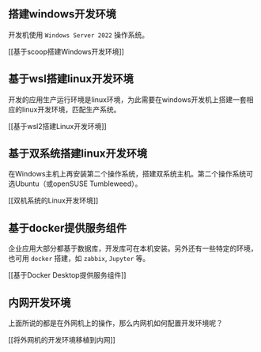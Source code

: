 
## 搭建windows开发环境

开发机使用 `Windows Server 2022` 操作系统。

[[基于scoop搭建Windows开发环境]]

## 基于wsl搭建linux开发环境

开发的应用生产运行环境是linux环境，为此需要在windows开发机上搭建一套相应的linux开发环境，匹配生产系统。

[[基于wsl2搭建Linux开发环境]]

## 基于双系统搭建linux开发环境

在Windows主机上再安装第二个操作系统，搭建双系统主机。第二个操作系统可选Ubuntu（或openSUSE  Tumbleweed）。

[[双机系统的Linux开发环境]]

## 基于docker提供服务组件

企业应用大部分都基于数据库，开发库可在本机安装。另外还有一些特定的环境，也可用 `docker` 搭建，如 `zabbix`, `Jupyter` 等。

[[基于Docker Desktop提供服务组件]]


## 内网开发环境

上面所说的都是在外网机上的操作，那么内网机如何配置开发环境呢？

[[将外网机的开发环境移植到内网]]

